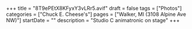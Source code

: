 +++
title = "8T9ePEtX8KFyxY3vLRr5.avif"
draft = false
tags = ["Photos"]
categories = ["Chuck E. Cheese's"]
pages = ["Walker, MI (3108 Alpine Ave NW)"]
startDate = ""
description = "Studio C animatronic on stage"
+++
